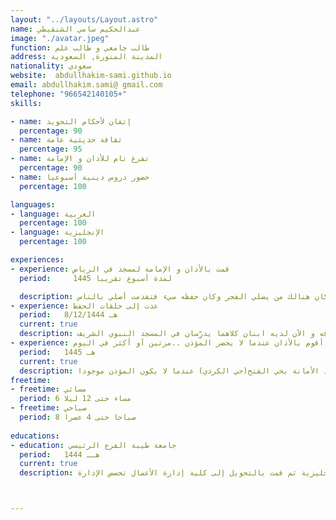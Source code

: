 ```yaml
---
layout: "../layouts/Layout.astro"
name: عبدالحكيم سامي الشنقيطي
image: "./avatar.jpeg"
function: طالب جامعي و طالب علم
address: المدينة المنورة, السعودية
nationality: سعودي
website:  abdullhakim-sami.github.io
email: abdullhakim.sami@ gmail.com
telephone: "966542140105+"
skills:

- name: إتقان لأحكام التجويد
  percentage: 90
- name: ثقافة حديثية عامة
  percentage: 95
- name: تفرغ تام للأذان و الإمامة
  percentage: 90
- name: حضور دروس دينية أسبوعيا
  percentage: 100

languages:
- language: العربية
  percentage: 100
- language: الإنجليزية
  percentage: 100

experiences:
- experience: قمت بالأذان و الإمامة لمسجد في الرياض 
  period:     لمدة أسبوع تقريبا 1445

  description: كنت في مسجد في الرياض و كان الإمام و المؤذن لا يحضرون لصلاة الفجر و المؤذن لا يحضر إلا صلاة المغرب و العشاء فكنت أأذن صلاة و شخص آخر يؤذن التي بعدها ...وكان هنالك من يصلي الفجر وكان حفظه سيء فتقدمت أصلي بالناس 
- experience: عدت إلى حلقات الحفظ 
  period:   8/12/1444 هـ 
  current: true
  description: أدرس عند شيخ كان يدرس في الحرم ثم فصل لانتهاء صلاحية أوراقه و الآن لديه ابنان كلاهما يدرِّسان في المسجد النبوي الشريف
- experience: أقوم بالأذان عندما لا يحضر المؤذن ..مرتين أو أكثر في اليوم
  period:   1445 هـ 
  current: true
  description: أقوم بالأذان في مسجد الأمانة بحي الفتح(حي الكردي) عندما لا يكون المؤذن موجودا
freetime:
- freetime: مسائي
  period: 6 مساء حتى 12 ليلا
- freetime: صباحي
  period: 8 صباحا حتى 4 عصرا
  
educations:
- education: جامعة طيبة الفرع الرئيسي
  period:   1444 هــ 
  current: true
  description: درست سنة في كلية الآداب قسم اللغة الإنجليزية ثم قمت بالتحويل إلى كلية إدارة الأعمال تخصص الإدارة



---
```



